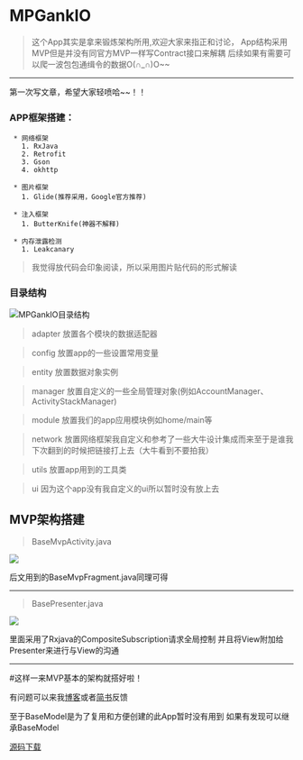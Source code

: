 # MPGankIO

> 这个App其实是拿来锻炼架构所用,欢迎大家来指正和讨论，
> App结构采用MVP但是并没有同官方MVP一样写Contract接口来解耦
> 后续如果有需要可以爬一波包包通缉令的数据O(∩_∩)O~~


---

第一次写文章，希望大家轻喷哈~~！！

### APP框架搭建：
```
 * 网络框架 
   1. RxJava
   2. Retrofit
   3. Gson
   4. okhttp
  
 * 图片框架
   1. Glide(推荐采用，Google官方推荐)

 * 注入框架
   1. ButterKnife(神器不解释) 
   
 * 内存泄露检测
   1. Leakcanary
```

> 我觉得放代码会印象阅读，所以采用图片贴代码的形式解读

### 目录结构

![MPGankIO目录结构](http://o6kv2wscf.bkt.clouddn.com/16-8-19/78414221.jpg)


  > adapter 放置各个模块的数据适配器 
  
  > config  放置app的一些设置常用变量 
  
  > entity  放置数据对象实例         
  
 > manager 放置自定义的一些全局管理对象(例如AccountManager、ActivityStackManager)
 
 > module  放置我们的app应用模块例如home/main等
 
 > network 放置网络框架我自定义和参考了一些大牛设计集成而来至于是谁我下次翻到的时候把链接打上去（大牛看到不要拍我）
 
 > utils 放置app用到的工具类
 
 > ui 因为这个app没有我自定义的ui所以暂时没有放上去

## MVP架构搭建
> BaseMvpActivity.java

![](http://o6kv2wscf.bkt.clouddn.com/16-8-19/49528159.jpg)

后文用到的BaseMvpFragment.java同理可得

---

> BasePresenter.java
 
![](http://o6kv2wscf.bkt.clouddn.com/16-8-19/50537867.jpg)

里面采用了Rxjava的CompositeSubscription请求全局控制
并且将View附加给Presenter来进行与View的沟通

---

#这样一来MVP基本的架构就搭好啦！

有问题可以来我[博客](http://www.mapleslong.com)或者[简书](http://www.jianshu.com)反馈

至于BaseModel是为了复用和方便创建的此App暂时没有用到
如果有发现可以继承BaseModel
 
 [源码下载](https://github.com/mapleslong/MPGankIO)